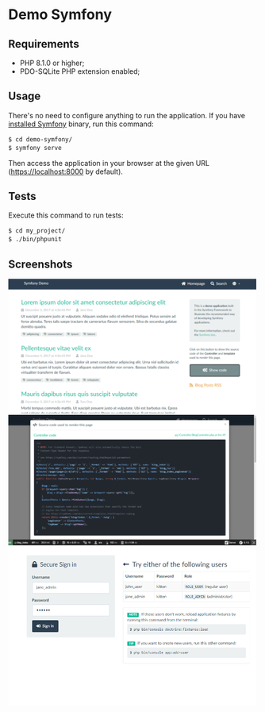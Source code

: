 Demo Symfony
========================

Requirements
------------

  * PHP 8.1.0 or higher;
  * PDO-SQLite PHP extension enabled;

Usage
-----

There's no need to configure anything to run the application. If you have
[installed Symfony][4] binary, run this command:

```bash
$ cd demo-symfony/
$ symfony serve
```

Then access the application in your browser at the given URL (<https://localhost:8000> by default).

Tests
-----

Execute this command to run tests:

```bash
$ cd my_project/
$ ./bin/phpunit
```

[1]: https://symfony.com/doc/current/best_practices.html
[2]: https://symfony.com/doc/current/setup.html#technical-requirements
[3]: https://symfony.com/doc/current/setup/web_server_configuration.html
[4]: https://symfony.com/download
[5]: https://symfony.com/book

Screenshots
-----

<img src="./screenshot/Screenshot_4.png" width="500" />
<img src="./screenshot/Screenshot_5.png" width="500" />
<img src="./screenshot/Screenshot_6.png" width="500" />